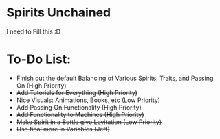 # Spirits Unchained
I need to Fill this :D

# To-Do List:

- Finish out the default Balancing of Various Spirits, Traits, and Passing On (High Priority)
- ~~Add Tutorials for Everything (High Priority)~~
- Nice Visuals: Animations, Books, etc (Low Priority)
- ~~Add Passing On Functionality (High Priority)~~
- ~~Add Functionality to Machines (High Priority)~~
- ~~Make Spirit in a Bottle give Levitation (Low Priority)~~
- ~~Use final more in Variables (Jeff)~~